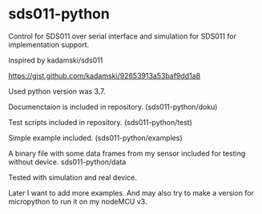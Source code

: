 # sds011-python
Control for SDS011 over serial interface and simulation for SDS011 for implementation support.

Inspired by kadamski/sds011

https://gist.github.com/kadamski/92653913a53baf9dd1a8

Used python version was 3.7.

Documenctaion is included in repository. (sds011-python/doku)

Test scripts included in repository. (sds011-python/test)

Simple example included. (sds011-python/examples)

A binary file with some data frames from my sensor included for testing without device. sds011-python/data

Tested with simulation and real device.

Later I want to add more examples.
And may also try to make a version for micropython to run it on my nodeMCU v3.